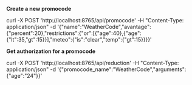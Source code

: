 __Create a new promocode__

curl -X POST 'http://localhost:8765/api/promocode' -H "Content-Type: application/json" -d '{"name":"WeatherCode","avantage":{"percent":20},"restrictions":{"or":[{"age":40},{"age":{"lt":35,"gt":15}}],"meteo":{"is":"clear","temp":{"gt":15}}}}'

__Get authorization for a promocode__

curl -X POST 'http://localhost:8765/api/reduction' -H "Content-Type: application/json" -d '{"promocode_name":"WeatherCode","arguments":{"age":"24"}}'